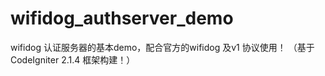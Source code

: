 wifidog_authserver_demo
=======================

wifidog 认证服务器的基本demo，配合官方的wifidog 及v1 协议使用！  （基于 CodeIgniter 2.1.4 框架构建！）

